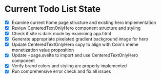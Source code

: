 <!-- DO NOT EDIT - Managed by todo_list tool -->
<!-- Updated: 2025-09-28T13:16:37.161Z -->

# Current Todo List State

- [x] Examine current home page structure and existing hero implementation
- [x] Review CenteredTextOnlyHero component structure and styling
- [x] Check if site is dark mode by examining app.html
- [x] Generate appropriate pixelated gradient background image for hero
- [x] Update CenteredTextOnlyHero copy to align with Coin's meme monetization value proposition
- [x] Update +page.svelte to import and use CenteredTextOnlyHero component
- [x] Verify brand colors and styling are properly implemented
- [x] Run comprehensive error check and fix all issues
